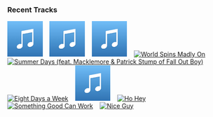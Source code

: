### Recent Tracks
[<img src='https://github.com/atfinke/atfinke/blob/master/placeholder.jpeg?raw=true' width='16%' height='16%' alt='Money'>](https://www.last.fm/music/matt%2band%2bkim/_/money)&nbsp;&nbsp;&nbsp;&nbsp;[<img src='https://github.com/atfinke/atfinke/blob/master/placeholder.jpeg?raw=true' width='16%' height='16%' alt='BOOM'>](https://www.last.fm/music/x%2bambassadors/_/boom)&nbsp;&nbsp;&nbsp;&nbsp;[<img src='https://github.com/atfinke/atfinke/blob/master/placeholder.jpeg?raw=true' width='16%' height='16%' alt='When We Were Young'>](https://www.last.fm/music/the%2bwild%2bwild/_/when%2bwe%2bwere%2byoung)&nbsp;&nbsp;&nbsp;&nbsp;[<img src='https://lastfm.freetls.fastly.net/i/u/300x300/a9f920bcd75f4900856865cb2f3e33c0.png' width='16%' height='16%' alt='World Spins Madly On'>](https://www.last.fm/music/the%2bweepies/_/world%2bspins%2bmadly%2bon)&nbsp;&nbsp;&nbsp;&nbsp;[<img src='https://lastfm.freetls.fastly.net/i/u/300x300/ee586261d822cc12256b294e5c6da8cf.png' width='16%' height='16%' alt='Summer Days (feat. Macklemore & Patrick Stump of Fall Out Boy)'>](https://www.last.fm/music/martin%2bgarrix/_/summer%2bdays%2b%2528feat.%2bmacklemore%2b%2526%2bpatrick%2bstump%2bof%2bfall%2bout%2bboy%2529)&nbsp;&nbsp;&nbsp;&nbsp;<br>[<img src='https://lastfm.freetls.fastly.net/i/u/300x300/5fd694f374214484b1745456841ecff9.png' width='16%' height='16%' alt='Eight Days a Week'>](https://www.last.fm/music/the%2bbeatles%2brevival%2bband/_/eight%2bdays%2ba%2bweek)&nbsp;&nbsp;&nbsp;&nbsp;[<img src='https://github.com/atfinke/atfinke/blob/master/placeholder.jpeg?raw=true' width='16%' height='16%' alt='Pieces'>](https://www.last.fm/music/landon%2bconrath/_/pieces)&nbsp;&nbsp;&nbsp;&nbsp;[<img src='https://lastfm.freetls.fastly.net/i/u/300x300/d729c74038524c40b775b11d3a51855d.png' width='16%' height='16%' alt='Ho Hey'>](https://www.last.fm/music/the%2blumineers/_/ho%2bhey)&nbsp;&nbsp;&nbsp;&nbsp;[<img src='https://lastfm.freetls.fastly.net/i/u/300x300/aa9e02325be944cab8e4392f1948f5e0.png' width='16%' height='16%' alt='Something Good Can Work'>](https://www.last.fm/music/two%2bdoor%2bcinema%2bclub/_/something%2bgood%2bcan%2bwork)&nbsp;&nbsp;&nbsp;&nbsp;[<img src='https://lastfm.freetls.fastly.net/i/u/300x300/af79cdb6a5f5c3d6a2f5edbad092a265.png' width='16%' height='16%' alt='Nice Guy'>](https://www.last.fm/music/courtship./_/nice%2bguy)&nbsp;&nbsp;&nbsp;&nbsp;<br>